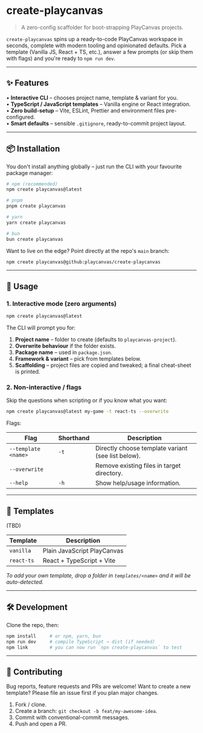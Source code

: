 # create-playcanvas

> A zero-config scaffolder for boot-strapping PlayCanvas projects.

`create-playcanvas` spins up a ready-to-code PlayCanvas workspace in seconds, complete with modern tooling and opinionated defaults. Pick a template (Vanilla JS, React + TS, etc.), answer a few prompts (or skip them with flags) and you're ready to `npm run dev`.

---

## ✨ Features

• **Interactive CLI** – chooses project name, template & variant for you.<br>
• **TypeScript / JavaScript templates** – Vanilla engine or React integration.<br>
• **Zero build-setup** – Vite, ESLint, Prettier and environment files pre-configured.<br>
• **Smart defaults** – sensible `.gitignore`, ready-to-commit project layout.

---

## 📦 Installation

You don't install anything globally – just run the CLI with your favourite package manager:

```bash
# npm (recommended)
npm create playcanvas@latest

# pnpm
pnpm create playcanvas

# yarn
yarn create playcanvas

# bun
bun create playcanvas
```

Want to live on the edge? Point directly at the repo's `main` branch:

```bash
npm create playcanvas@github:playcanvas/create-playcanvas
```

---

## 🚀 Usage

### 1. Interactive mode (zero arguments)

```bash
npm create playcanvas@latest
```

The CLI will prompt you for:

1. **Project name** – folder to create (defaults to `playcanvas-project`).
2. **Overwrite behaviour** if the folder exists.
3. **Package name** – used in `package.json`.
4. **Framework & variant** – pick from templates below.
5. **Scaffolding** – project files are copied and tweaked; a final cheat-sheet is printed.

### 2. Non-interactive / flags

Skip the questions when scripting or if you know what you want:

```bash
npm create playcanvas@latest my-game -t react-ts --overwrite
```

Flags:

| Flag                         | Shorthand | Description                                          |
| ---------------------------- | --------- | ---------------------------------------------------- |
| `--template <name>`          | `-t`      | Directly choose template variant (see list below).   |
| `--overwrite`                |           | Remove existing files in target directory.           |
| `--help`                     | `-h`      | Show help/usage information.                         |

---

## 🎨 Templates

(TBD)

| Template     | Description                 |
| ------------ | --------------------------- |
| `vanilla`    | Plain JavaScript PlayCanvas |
| `react-ts`   | React + TypeScript + Vite   |

_To add your own template, drop a folder in `templates/<name>` and it will be auto-detected._

---

## 🛠 Development

Clone the repo, then:

```bash
npm install     # or npm, yarn, bun
npm run dev     # compile TypeScript → dist (if needed)
npm link        # you can now run `npx create-playcanvas` to test 
```

---

## 🤝 Contributing

Bug reports, feature requests and PRs are welcome! Want to create a new template? Please file an issue first if you plan major changes.

1. Fork / clone.
2. Create a branch: `git checkout -b feat/my-awesome-idea`.
3. Commit with conventional-commit messages.
4. Push and open a PR.